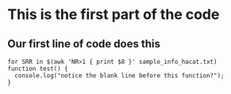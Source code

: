# This is the first part of the code 

## Our first line of code does this 
```
for SRR in $(awk 'NR>1 { print $8 }' sample_info_hacat.txt)
function test() {
  console.log("notice the blank line before this function?");
}
````

